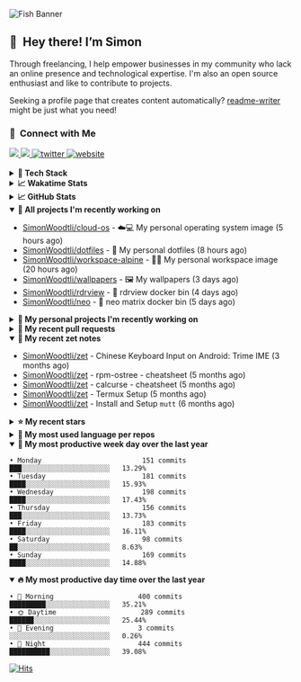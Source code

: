 ![Fish Banner](assets/fish.webp)

## 👋 &nbsp;Hey there! I’m Simon

Through freelancing, I help empower businesses in my community who lack
an online presence and technological expertise. I'm also an open source
enthusiast and like to contribute to projects.

Seeking a profile page that creates content automatically?
[readme-writer] might be just what you need!

### 🤝 &nbsp;Connect with Me

<div align="left">
<a href="https://linkedin.com/in/simonwoodtli" target="_blank">
<img src="https://img.shields.io/badge/linkedin-1E77B5?style=for-the-badge&logo=linkedin&logoColor=white alt=linkedin" />
</a>
<a href="https://github.com/simonwoodtli" target="_blank">
<img src="https://img.shields.io/badge/github-24292E?style=for-the-badge&logo=github&logoColor=white alt=github" />
</a>
<a href="https://twitter.com/simonwoodtlidev" target="_blank">
<img src="https://img.shields.io/badge/twitter-26a7de?style=for-the-badge&logo=twitter&logoColor=white" alt="twitter"/>
</a>
<a href="https://simonwoodtli.com" target="_blank">
<img src="https://img.shields.io/badge/website-E2925F?style=for-the-badge&logo=google-chrome&logoColor=white" alt="website"/>
</a>
</div>
<br/>


<details>
  <summary><b>🧰 Tech Stack</b></summary>
  <div align="center">

  ![JavaScript](https://img.shields.io/badge/-JavaScript-333333?style=flat&logo=javascript)&nbsp;
  ![HTML](https://img.shields.io/badge/-HTML-333333?style=flat&logo=HTML5)&nbsp;
  ![CSS](https://img.shields.io/badge/-CSS-333333?style=flat&logo=CSS3&logoColor=1572B6)&nbsp;
  ![Shell](https://img.shields.io/badge/-Bash-333333?style=flat&logo=shell)&nbsp;
  ![Python](https://img.shields.io/badge/-Python-333333?style=flat&logo=python)&nbsp;
  ![Go](https://img.shields.io/badge/-Go-333333?style=flat&logo=go)&nbsp;
  ![PostgreSQL](https://img.shields.io/badge/-PostgreSQL-333333?style=flat&logo=postgresql)&nbsp;
  ![MongoDB](https://img.shields.io/badge/-MongoDB-333333?style=flat&logo=mongodb)
  ![Node.js](https://img.shields.io/badge/-Node.js-333333?style=flat&logo=node.js)&nbsp;
  ![Bootstrap](https://img.shields.io/badge/-Bootstrap-333333?style=flat&logo=bootstrap&logoColor=563D7C)&nbsp;
  ![Git](https://img.shields.io/badge/-Git-333333?style=flat&logo=git)&nbsp;
  ![GitHub Actions](https://img.shields.io/badge/-GitHub%20Actions-333333?style=flat&logo=github)&nbsp;
  ![Docker](https://img.shields.io/badge/-Docker-333333?style=flat&logo=docker)&nbsp;
  ![Markdown](https://img.shields.io/badge/-Markdown-333333?style=flat&logo=markdown)&nbsp;
  ![Vim](https://img.shields.io/badge/-Vim-333333?style=flat&logo=vim)&nbsp;
  ![Linux](https://img.shields.io/badge/-Linux-333333?style=flat&logo=linux)&nbsp;
  </div>
</details>

<details>
  <summary><b>📈 Wakatime Stats</b></summary>
  <p align="center"><a href="https://wakatime.com/@SimonWoodtli">
  <img align="center" width="400" height="300" src="https://wakatime.com/share/@SimonWoodtli/7761bcef-e104-47d9-912a-dfd6bf08868b.svg" />
  </a>
  <a href="https://wakatime.com/@SimonWoodtli">
  <img align="center" width="400" height="300" src="https://wakatime.com/share/@SimonWoodtli/341953df-6a40-47b7-8220-ace4eabe0a17.svg" />
  </a></p>

  <h4><b>💬 I've been working with the following languages over the last 7 days</b></h4>

```
• Bash                           7 hrs 42 mins                  ███████████████░░░░░░░░░░   61.72%
• YAML                           2 hrs 16 mins                  █████░░░░░░░░░░░░░░░░░░░░   18.16%
• Markdown                       1 hr 52 mins                   ████░░░░░░░░░░░░░░░░░░░░░   14.96%
• ActionScript                   26 mins                        █░░░░░░░░░░░░░░░░░░░░░░░░   3.48%
• Ezhil                          8 mins                         ░░░░░░░░░░░░░░░░░░░░░░░░░   1.1%
• Other                          2 mins                         ░░░░░░░░░░░░░░░░░░░░░░░░░   0.28%
• Docker                         1 min                          ░░░░░░░░░░░░░░░░░░░░░░░░░   0.24%
• Cheetah                        0 secs                         ░░░░░░░░░░░░░░░░░░░░░░░░░   0.06%
```

  <h4>👷 I've been working on the following projects over the last 7 days</h4>

```
• dotfiles                       4 hrs 10 mins                  ████████░░░░░░░░░░░░░░░░░   33.37%
• workspace-alpine               3 hrs 28 mins                  ███████░░░░░░░░░░░░░░░░░░   27.83%
• netdiscover                    1 hr 37 mins                   ███░░░░░░░░░░░░░░░░░░░░░░   13%
• cloud-os                       58 mins                        ██░░░░░░░░░░░░░░░░░░░░░░░   7.75%
• Unknown Project                52 mins                        ██░░░░░░░░░░░░░░░░░░░░░░░   7.01%
• neo                            48 mins                        ██░░░░░░░░░░░░░░░░░░░░░░░   6.45%
• zet                            16 mins                        █░░░░░░░░░░░░░░░░░░░░░░░░   2.2%
• readme-writer                  12 mins                        ░░░░░░░░░░░░░░░░░░░░░░░░░   1.63%
• neomatrix                      3 mins                         ░░░░░░░░░░░░░░░░░░░░░░░░░   0.45%
• tmux                           1 min                          ░░░░░░░░░░░░░░░░░░░░░░░░░   0.16%
• workspace-ubuntu               0 secs                         ░░░░░░░░░░░░░░░░░░░░░░░░░   0.11%
• Private                        0 secs                         ░░░░░░░░░░░░░░░░░░░░░░░░░   0.04%
```

  <h4><b>🛠️ I've been working with the following editors over the last 7 days</b></h4>

```
• Vim                            12 hrs 29 mins                 █████████████████████████   100%
```

  <h4><b>💻 I've been working with the following operating systems over the last 7 days</b></h4>

```
• Linux                          12 hrs 29 mins                 █████████████████████████   100%
```

</details>

<details>
  <summary><b>📈 GitHub Stats</b></summary>
  <div align="center"><a href="https://github.com/anuraghazra/github-readme-stats"><img
  src="https://github-readme-stats.vercel.app/api?username=simonwoodtli&show_icons=true&locale=en&theme=gruvbox"
  align="center" width="40%" height="20%"/></a>
  <a href="https://github-readme-streak-stats.herokuapp.com/"><img src="https://github-readme-streak-stats.herokuapp.com/?user=simonwoodtli&theme=gruvbox"
  align="center" width="40%" height="20%"/></a>
  </div>
</details>

<details open="">
  <summary><b>👷 All projects I'm recently working on</b></summary>

* [SimonWoodtli/cloud-os](https://github.com/SimonWoodtli/cloud-os) - ☁️💻 My personal operating system image (5 hours ago)
* [SimonWoodtli/dotfiles](https://github.com/SimonWoodtli/dotfiles) - 🏡 My personal dotfiles (8 hours ago)
* [SimonWoodtli/workspace-alpine](https://github.com/SimonWoodtli/workspace-alpine) - 🤖🐳 My personal workspace image (20 hours ago)
* [SimonWoodtli/wallpapers](https://github.com/SimonWoodtli/wallpapers) - 🖼️  My wallpapers (3 days ago)
* [SimonWoodtli/rdrview](https://github.com/SimonWoodtli/rdrview) - 🐋 rdrview docker bin (4 days ago)
* [SimonWoodtli/neo](https://github.com/SimonWoodtli/neo) - 🐋 neo matrix docker bin (5 days ago)

</details>
<details>
  <summary><b>🌱 My personal projects I'm recently working on</b></summary>

* [SimonWoodtli/cloud-os](https://github.com/SimonWoodtli/cloud-os) - ☁️💻 My personal operating system image (5 hours ago)
* [SimonWoodtli/dotfiles](https://github.com/SimonWoodtli/dotfiles) - 🏡 My personal dotfiles (8 hours ago)
* [SimonWoodtli/workspace-alpine](https://github.com/SimonWoodtli/workspace-alpine) - 🤖🐳 My personal workspace image (20 hours ago)
* [SimonWoodtli/wallpapers](https://github.com/SimonWoodtli/wallpapers) - 🖼️  My wallpapers (3 days ago)
* [SimonWoodtli/rdrview](https://github.com/SimonWoodtli/rdrview) - 🐋 rdrview docker bin (4 days ago)
* [SimonWoodtli/neo](https://github.com/SimonWoodtli/neo) - 🐋 neo matrix docker bin (5 days ago)

</details>
<details>
  <summary><b>🔨 My recent pull requests</b></summary>

* [feat: add wireguard-generate-keys script](https://github.com/SimonWoodtli/dotfiles-old/pull/14) on [SimonWoodtli/dotfiles-old](https://github.com/SimonWoodtli/dotfiles-old) (11 months ago)
* [feat: add video-to-gif script](https://github.com/SimonWoodtli/dotfiles-old/pull/13) on [SimonWoodtli/dotfiles-old](https://github.com/SimonWoodtli/dotfiles-old) (12 months ago)
* [feat: add spoof-mac-linux script](https://github.com/SimonWoodtli/dotfiles-old/pull/12) on [SimonWoodtli/dotfiles-old](https://github.com/SimonWoodtli/dotfiles-old) (12 months ago)
* [feat: add sp-tmux script](https://github.com/SimonWoodtli/dotfiles-old/pull/11) on [SimonWoodtli/dotfiles-old](https://github.com/SimonWoodtli/dotfiles-old) (12 months ago)
* [feat: add sp script](https://github.com/SimonWoodtli/dotfiles-old/pull/10) on [SimonWoodtli/dotfiles-old](https://github.com/SimonWoodtli/dotfiles-old) (12 months ago)

</details>
<details open="">
  <summary><b>📝 My recent zet notes</b></summary>

* [SimonWoodtli/zet](https://github.com/SimonWoodtli/zet/tree/d442487a83af583abd23719912a1c1f7496cff33/20230620172505) - Chinese Keyboard Input on Android: Trime IME (3 months ago)
* [SimonWoodtli/zet](https://github.com/SimonWoodtli/zet/tree/3d9625f8bc632c595fa8b28b6f6f09026dd9eec2/20230418171555) - rpm-ostree - cheatsheet (5 months ago)
* [SimonWoodtli/zet](https://github.com/SimonWoodtli/zet/tree/ac39e3c3413746ceaca835b27435b1307b8ece5a/20230405141750) - calcurse - cheatsheet (5 months ago)
* [SimonWoodtli/zet](https://github.com/SimonWoodtli/zet/tree/048ec158f111c6e045c75a30f62ef4ab1aee72f4/20230402010650) - Termux Setup (5 months ago)
* [SimonWoodtli/zet](https://github.com/SimonWoodtli/zet/tree/922c07ce713a428d56ac4af1b8c8572533e26066/20230317140539) - Install and Setup `mutt` (6 months ago)

</details>
<details>
  <summary><b>⭐ My recent stars</b></summary>

* [rustdesk/rustdesk](https://github.com/rustdesk/rustdesk) - An open-source remote desktop, and alternative to TeamViewer. (4 months ago)
* [essembeh/gnome-extensions-cli](https://github.com/essembeh/gnome-extensions-cli) - Command line tool to manage your Gnome Shell extensions (4 months ago)
* [tmux/tmux](https://github.com/tmux/tmux) - tmux source code (5 months ago)
* [lm-sys/FastChat](https://github.com/lm-sys/FastChat) - An open platform for training, serving, and evaluating large language models. Release repo for Vicuna and Chatbot Arena. (5 months ago)
* [getsops/sops](https://github.com/getsops/sops) - Simple and flexible tool for managing secrets (6 months ago)

</details>
<details>
  <summary><b>💬 My most used language per repos</b></summary>

```
• Shell                          14 repos                       █████████████████░░░░░░░░   66.67%
• Dockerfile                     1 repo                         █░░░░░░░░░░░░░░░░░░░░░░░░   4.76%
• JavaScript                     1 repo                         █░░░░░░░░░░░░░░░░░░░░░░░░   4.76%
• CSS                            3 repos                        ████░░░░░░░░░░░░░░░░░░░░░   14.29%
• Nix                            1 repo                         █░░░░░░░░░░░░░░░░░░░░░░░░   4.76%
• HTML                           1 repo                         █░░░░░░░░░░░░░░░░░░░░░░░░   4.76%
```

</details>
<details open="">
  <summary><b>📆 My most productive week day over the last year</b></summary>

```
• Monday                         151 commits                    ███░░░░░░░░░░░░░░░░░░░░░░   13.29%
• Tuesday                        181 commits                    ████░░░░░░░░░░░░░░░░░░░░░   15.93%
• Wednesday                      198 commits                    ████░░░░░░░░░░░░░░░░░░░░░   17.43%
• Thursday                       156 commits                    ███░░░░░░░░░░░░░░░░░░░░░░   13.73%
• Friday                         183 commits                    ████░░░░░░░░░░░░░░░░░░░░░   16.11%
• Saturday                       98 commits                     ██░░░░░░░░░░░░░░░░░░░░░░░   8.63%
• Sunday                         169 commits                    ████░░░░░░░░░░░░░░░░░░░░░   14.88%
```

</details>
<details open="">
  <summary><b>🔥 My most productive day time over the last year</b></summary>

```
• 🌅 Morning                     400 commits                    █████████░░░░░░░░░░░░░░░░   35.21%
• 🌞 Daytime                     289 commits                    ██████░░░░░░░░░░░░░░░░░░░   25.44%
• 🌇 Evening                     3 commits                      ░░░░░░░░░░░░░░░░░░░░░░░░░   0.26%
• 🌃 Night                       444 commits                    ██████████░░░░░░░░░░░░░░░   39.08%
```

</details>

[![Hits](https://hits.seeyoufarm.com/api/count/incr/badge.svg?url=https%3A%2F%2Fgithub.com%2Fsimonwoodtli&count_bg=%23689D6A&title_bg=%23282828&icon=&icon_color=%23E7E7E7&title=views+%28today+%2F+total%29&edge_flat=false)](https://hits.seeyoufarm.com)

[readme-writer]: <https://github.com/SimonWoodtli/readme-writer>
